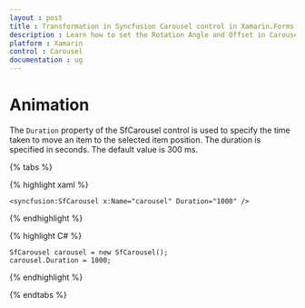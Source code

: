 ```yaml
---
layout : post
title : Transformation in Syncfusion Carousel control in Xamarin.Forms
description : Learn how to set the Rotation Angle and Offset in Carousel for Xamarin.Forms
platform : Xamarin
control : Carousel
documentation : ug
---
```


# Animation

The `Duration` property of the SfCarousel control is used to specify the time taken to move an item to the selected item position. The duration is specified in seconds.  The default value is 300 ms.

{% tabs %}

{% highlight xaml %}

	<syncfusion:SfCarousel x:Name="carousel" Duration="1000" />
	
{% endhighlight %}

{% highlight C# %}

	SfCarousel carousel = new SfCarousel();
	carousel.Duration = 1000;
	

{% endhighlight %}

{% endtabs %}

